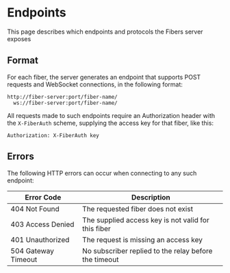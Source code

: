 # Endpoints

This page describes which endpoints and protocols the Fibers server exposes

## Format

For each fiber, the server generates an endpoint that supports POST requests and WebSocket connections, in the following
format:

```
http://fiber-server:port/fiber-name/
  ws://fiber-server:port/fiber-name/
```

All requests made to such endpoints require an Authorization header with the `X-FiberAuth` scheme, supplying the access
key for that fiber, like this:

```
Authorization: X-FiberAuth key
```

## Errors

The following HTTP errors can occur when connecting to any such endpoint:

Error Code   | Description
------------ | -------------
404 Not Found | The requested fiber does not exist
403 Access Denied | The supplied access key is not valid for this fiber
401 Unauthorized | The request is missing an access key
504 Gateway Timeout | No subscriber replied to the relay before the timeout